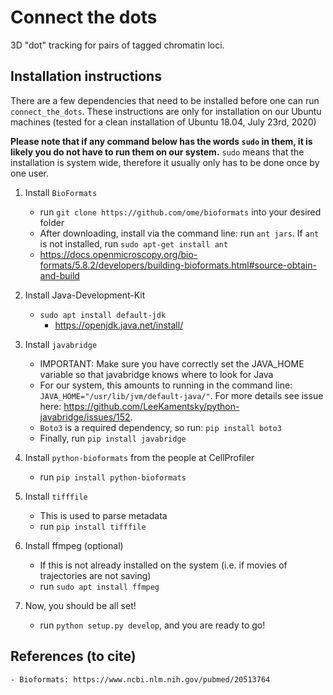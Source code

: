 # Connect the dots
3D "dot" tracking for pairs of tagged chromatin loci. 

## Installation instructions

There are a few dependencies that need to be installed before one can run `connect_the_dots`. These instructions are only for installation on our Ubuntu machines (tested for a clean installation of Ubuntu 18.04, July 23rd, 2020)

**Please note that if any command below has the words `sudo` in them, it is likely you do not have to run them on our system.** 
`sudo` means that the installation is system wide, therefore it usually only has to be done once by one user.

1. Install `BioFormats` 

    - run `git clone https://github.com/ome/bioformats` into your desired folder
    - After downloading, install via the command line: run `ant jars`. If `ant` is not installed, run `sudo apt-get install ant`
    - https://docs.openmicroscopy.org/bio-formats/5.8.2/developers/building-bioformats.html#source-obtain-and-build
    
    
2. Install Java-Development-Kit

    - `sudo apt install default-jdk`
        - https://openjdk.java.net/install/

3. Install `javabridge`
    
    - IMPORTANT: Make sure you have correctly set the JAVA_HOME variable so that javabridge knows where to look for Java
    - For our system, this amounts to running in the command line: `JAVA_HOME="/usr/lib/jvm/default-java/"`. For more details see issue here: https://github.com/LeeKamentsky/python-javabridge/issues/152. 
    - `Boto3` is a required dependency, so run: `pip install boto3`
    - Finally, run `pip install javabridge`


4. Install `python-bioformats` from the people at CellProfiler

    - run `pip install python-bioformats`
    
    
5. Install `tifffile`

    - This is used to parse metadata
    - run `pip install tifffile`   

6. Install ffmpeg (optional)
 
    - If this is not already installed on the system (i.e. if movies of trajectories are not saving)
    - run `sudo apt install ffmpeg`

7. Now, you should be all set!

    - run `python setup.py develop`, and you are ready to go!

## References (to cite)

    - Bioformats: https://www.ncbi.nlm.nih.gov/pubmed/20513764


